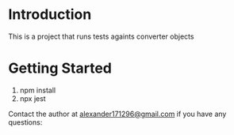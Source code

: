 # Introduction

This is a project that runs tests againts converter objects

# Getting Started

1. npm install
2. npx jest

Contact the author at [alexander171296@gmail.com](alexander171296qgmail.com) if you have any questions:
